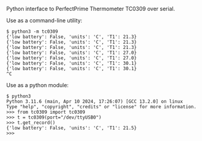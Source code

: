 Python interface to PerfectPrime Thermometer TC0309 over serial.

Use as a command-line utility:
```
$ python3 -m tc0309
{'low battery': False, 'units': 'C', 'T1': 21.3}
{'low battery': False, 'units': 'C', 'T1': 21.3}
{'low battery': False, 'units': 'C', 'T1': 21.3}
{'low battery': False, 'units': 'C', 'T1': 27.0}
{'low battery': False, 'units': 'C', 'T1': 27.0}
{'low battery': False, 'units': 'C', 'T1': 30.1}
{'low battery': False, 'units': 'C', 'T1': 30.1}
^C
```

Use as a python module:
```
$ python3
Python 3.11.6 (main, Apr 10 2024, 17:26:07) [GCC 13.2.0] on linux
Type "help", "copyright", "credits" or "license" for more information.
>>> from tc0309 import tc0309
>>> t = tc0309(port="/dev/ttyUSB0")
>>> t.get_record()
{'low battery': False, 'units': 'C', 'T1': 21.5}
>>>
```
